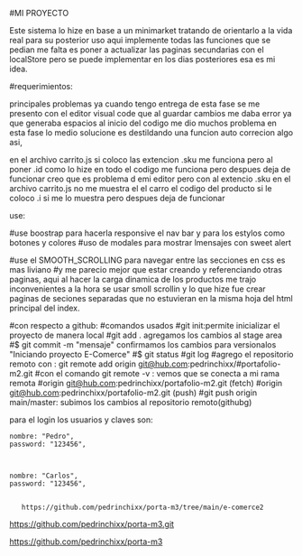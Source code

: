#MI PROYECTO

Este sistema lo hize en base a un minimarket tratando de orientarlo a la vida real para su posterior uso
aqui implemente todas las funciones que se pedian me falta es poner a actualizar las paginas secundarias con el localStore pero se puede implementar en los dias posteriores esa es mi idea.


#requerimientos:

principales problemas ya cuando tengo entrega de esta fase se me presento con el editor visual code que al guardar cambios me daba error ya que generaba espacios al inicio del codigo me dio muchos problema en esta fase lo medio solucione es destildando una funcion auto correcion algo asi,

en el archivo carrito.js si coloco las extencion .sku me funciona pero al poner .id como lo hize en todo el codigo me funciona pero despues deja de funcionar creo que es problema d emi editor pero con al extencio .sku en el archivo carrito.js no me muestra el el carro el codigo del producto si le coloco .i si me lo muestra pero despues deja de funcionar

use:

#use boostrap para hacerla responsive el nav bar y para los estylos como botones y colores
#uso de modales para mostrar lmensajes con sweet alert


#use el SMOOTH_SCROLLING para navegar entre las secciones en css es mas liviano
#y me parecio mejor que estar creando y referenciando otras paginas, aqui al hacer la carga dinamica de los productos me trajo inconvenientes a la hora se usar smoll scrollin y lo que hize fue crear paginas de seciones separadas que no estuvieran en la misma hoja del html principal del index.




#con respecto a github:
#comandos usados 
#git init:permite inicializar el proyecto de manera local
#git add . agregamos los cambios al stage area
#$ git commit -m  "mensaje" confirmamos los cambios para versionalos "Iniciando proyecto E-Comerce"
#$ git status
#git log
#agrego el repositorio remoto con : git remote add origin git@hub.com:pedrinchixx/#portafolio-m2.git
#con el comando git remote -v : vemos que se conecta a mi rama remota
#origin  git@hub.com:pedrinchixx/portafolio-m2.git (fetch)
#origin  git@hub.com:pedrinchixx/portafolio-m2.git (push)
#git push origin main/master: subimos los cambios al repositorio remoto(githubg)

para el login los usuarios y claves son:


    nombre: "Pedro",
    password: "123456",
    
  
  
    nombre: "Carlos",
    password: "123456",
    
    
       https://github.com/pedrinchixx/porta-m3/tree/main/e-comerce2

https://github.com/pedrinchixx/porta-m3.git

https://github.com/pedrinchixx/porta-m3